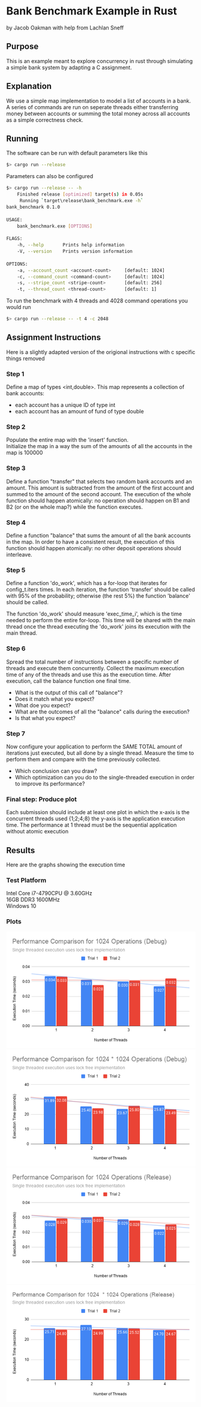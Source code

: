 # Bank Benchmark Example in Rust
by Jacob Oakman with help from Lachlan Sneff

## Purpose
This is an example meant to explore concurrency in rust through simulating a simple bank system by adapting a C assignment.

## Explanation
We use a simple map implementation to model a list of accounts in a bank. A series of commands are run on seperate threads either transferring money between accounts or summing the total money across all accounts as a simple correctness check.

## Running
The software can be run with default parameters like this
```bash
$> cargo run --release
```
Parameters can also be configured
```bash
$> cargo run --release -- -h
    Finished release [optimized] target(s) in 0.05s
     Running `target\release\bank_benchmark.exe -h`
bank_benchmark 0.1.0

USAGE:
    bank_benchmark.exe [OPTIONS]

FLAGS:
    -h, --help       Prints help information
    -V, --version    Prints version information

OPTIONS:
    -a, --account_count <account-count>     [default: 1024]
    -c, --command_count <command-count>     [default: 1024]
    -s, --stripe_count <stripe-count>       [default: 256]
    -t, --thread_count <thread-count>       [default: 1]
```
To run the benchmark with 4 threads and 4028 command operations you would run
```bash
$> cargo run --release -- -t 4 -c 2048
```

## Assignment Instructions
Here is a slightly adapted version of the origional instructions with c specific things removed

### Step 1
Define a map of types <int,double>. This map represents a collection of bank accounts:

- each account has a unique ID of type int 
- each account has an amount of fund of type double

### Step 2
Populate the entire map with the 'insert' function.  
Initialize the map in a way the sum of the amounts of all the accounts in the map is 100000  

### Step 3
Define a function "transfer" that selects two random bank accounts and an amount. This amount is subtracted from the amount of the first account and summed to the amount of the second account. The execution of the whole function should happen atomically: no operation should happen on B1 and B2 (or on the whole map?) while the function executes.  

### Step 4
Define a function "balance" that sums the amount of all the bank accounts in the map. In order to have a consistent result, the execution of this function should happen atomically: no other deposit operations should interleave.

### Step 5
Define a function 'do_work', which has a for-loop that iterates for config_t.iters times. In each iteration, the function 'transfer' should be called with 95% of the probability; otherwise (the rest 5%) the function 'balance' should be called.  
  
The function 'do_work' should measure 'exec_time_i', which is the time needed to perform the entire for-loop. This time will be shared with the main thread once the thread executing the 'do_work' joins its execution with the main thread.

### Step 6
Spread the total number of instructions between a specific number of threads and execute them concurrently. Collect the maximum execution time of any of the threads and use this as the execution time. After execution, call the balance function one final time.

- What is the output of this call of "balance"?
- Does it match what you expect?
- What doe you expect?
- What are the outcomes of all the "balance" calls during the execution?
- Is that what you expect?

### Step 7
Now configure your application to perform the SAME TOTAL amount of iterations just executed, but all done by a single thread. Measure the time to perform them and compare with the time previously collected.

- Which conclusion can you draw?  
- Which optimization can you do to the single-threaded execution in order to improve its performance?    

### Final step: Produce plot
Each submission should include at least one plot in which the x-axis is the concurrent threads used {1;2;4;8} the y-axis is the application execution time. The performance at 1 thread must be the sequential application without atomic execution

## Results
Here are the graphs showing the execution time

### Test Platform
Intel Core i7-4790CPU @ 3.60GHz  
16GB DDR3 1600MHz  
Windows 10  

### Plots
![](plots/performance_debug_1024.png?raw=true)
![](plots/performance_debug_1048576.png?raw=true)
![](plots/performance_release_1024.png?raw=true)
![](plots/performance_release_1048576.png?raw=true)
